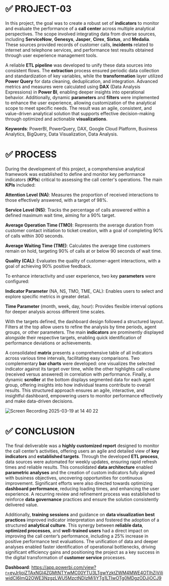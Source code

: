 # ✅ PROJECT-03

In this project, the goal was to create a robust set of **indicators** to monitor and evaluate the performance of a **call center** across multiple analytical perspectives. The scope involved integrating data from diverse sources, including **ServiceNow**, **Genesys**, **Jasper**, **Cirex**, **Sixtus**, and **Medalia**. These sources provided records of customer calls, **incidents** related to internet and telephone services, and performance test results obtained through user experience management tools.

A reliable **ETL pipeline** was developed to unify these data sources into consistent flows. The **extraction** process ensured periodic data collection and standardization of key variables, while the **transformation** layer utilized **Power Query** for data cleaning, deduplication, and integration. Advanced metrics and measures were calculated using **DAX** (Data Analysis Expressions) in **Power BI**, enabling deeper insights into operational behavior. Additionally, dynamic **parameters** and **filters** were implemented to enhance the user experience, allowing customization of the analytical scope to meet specific needs. The result was an agile, consistent, and value-driven analytical solution that supports effective decision-making through optimized and actionable **visualizations**.

**Keywords**: PowerBI, PowerQuery, DAX, Google Cloud Platform, Business Analytics, BigQuery, Data Visualization, Data Analysis.

# ✅ PROCESS

During the development of this project, a comprehensive analytical framework was established to define and monitor key performance indicators (**KPIs**) critical to assessing the call center's operations. The main **KPIs** included:

**Attention Level (NA)**: Measures the proportion of received interactions to those effectively answered, with a target of 98%.

**Service Level (NS)**: Tracks the percentage of calls answered within a defined maximum wait time, aiming for a 90% target.

**Average Operation Time (TMO)**: Represents the average duration from customer contact initiation to ticket creation, with a goal of completing 90% of calls within 300 seconds.

**Average Waiting Time (TME)**: Calculates the average time customers remain on hold, targeting 90% of calls at or below 90 seconds of wait time.

**Quality (CAL)**: Evaluates the quality of customer-agent interactions, with a goal of achieving 90% positive feedback.

To enhance interactivity and user experience, two key **parameters** were configured:

**Indicator Parameter** (NA, NS, TMO, TME, CAL): Enables users to select and explore specific metrics in greater detail.

**Time Parameter** (month, week, day, hour): Provides flexible interval options for deeper analysis across different time scales.

With the targets defined, the dashboard design followed a structured layout. Filters at the top allow users to refine the analysis by time periods, agent groups, or other parameters. The main **indicators** are prominently displayed alongside their respective targets, enabling quick identification of performance deviations or achievements.

A consolidated **matrix** presents a comprehensive table of all indicators across various time intervals, facilitating easy comparisons. Two complementary **bar charts** were developed: one visualizes the selected indicator against its target over time, while the other highlights call volume (received versus answered) in correlation with performance. Finally, a dynamic **scroller** at the bottom displays segmented data for each agent group, offering insights into how individual teams contribute to overall results. This structured approach ensures an agile, interactive, and insightful dashboard, empowering users to monitor performance effectively and make data-driven decisions.

![Screen Recording 2025-03-19 at 14 40 22](https://github.com/user-attachments/assets/923fec97-138b-48d8-83e4-eb84fb0adb89)

# ✅ CONCLUSION

The final deliverable was a **highly customized report** designed to monitor the call center’s activities, offering users an agile and detailed view of **key indicators** and **established targets**. Through the developed **ETL process**, data sources were automated for weekly updates, ensuring rapid refresh times and reliable results. This consolidated **data architecture** enabled **parametric analyses** and the creation of custom indicators fully aligned with business objectives, uncovering opportunities for continuous improvement. Significant efforts were also directed towards optimizing **dashboard performance**, reducing loading times, and enhancing the user experience. A recurring review and refinement process was established to reinforce **data governance** practices and ensure the solution consistently delivered value.

Additionally, **training sessions** and guidance on **data visualization best practices** improved indicator interpretation and fostered the adoption of a structured **analytical culture**. This synergy between **reliable data**, **optimized processes**, and **well-trained users** had a direct impact on improving the call center’s performance, including a 25% increase in positive performance test evaluations. The unification of data and deeper analyses enabled faster identification of operational bottlenecks, driving significant efficiency gains and positioning the project as a key success in the digital transformation of **customer service** processes.

**Dashboard**: https://app.powerbi.com/view?r=eyJrIjoiZTAxNGI4ZGMtNTYwMC00YTU3LTgwYzktZWM4MWE4OTlhZjViIiwidCI6ImQ2OWE3NzgzLWU5MzctNDIzMi1iYTg1LTIwOTg0MDgzODJjOCJ9

